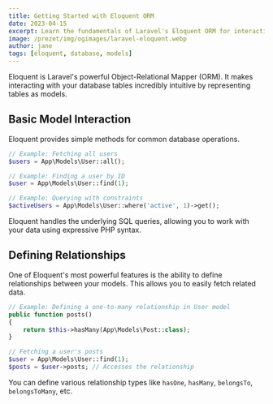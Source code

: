 ```yaml
---
title: Getting Started with Eloquent ORM
date: 2023-04-15
excerpt: Learn the fundamentals of Laravel's Eloquent ORM for interacting with your database.
image: /prezet/img/ogimages/laravel-eloquent.webp
author: jane
tags: [eloquent, database, models]
---
```


Eloquent is Laravel's powerful Object-Relational Mapper (ORM). It makes interacting with your database tables incredibly intuitive by representing tables as models.

## Basic Model Interaction

Eloquent provides simple methods for common database operations.

```php
// Example: Fetching all users
$users = App\Models\User::all();

// Example: Finding a user by ID
$user = App\Models\User::find(1);

// Example: Querying with constraints
$activeUsers = App\Models\User::where('active', 1)->get();
```

Eloquent handles the underlying SQL queries, allowing you to work with your data using expressive PHP syntax.

## Defining Relationships

One of Eloquent's most powerful features is the ability to define relationships between your models. This allows you to easily fetch related data.

```php
// Example: Defining a one-to-many relationship in User model
public function posts()
{
    return $this->hasMany(App\Models\Post::class);
}

// Fetching a user's posts
$user = App\Models\User::find(1);
$posts = $user->posts; // Accesses the relationship
```

You can define various relationship types like `hasOne`, `hasMany`, `belongsTo`, `belongsToMany`, etc. 
